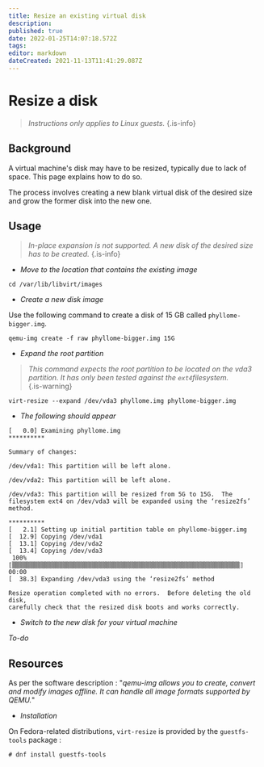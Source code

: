 ```yaml
---
title: Resize an existing virtual disk
description: 
published: true
date: 2022-01-25T14:07:18.572Z
tags: 
editor: markdown
dateCreated: 2021-11-13T11:41:29.087Z
---
```


# Resize a disk

> *Instructions only applies to Linux guests.*
{.is-info}

## Background

A virtual machine's disk may have to be resized, typically due to lack of space. This page explains how to do so.

The process involves creating a new blank virtual disk of the desired size and grow the former disk into the new one. 

## Usage

> *In-place expansion is not supported. A new disk of the desired size has to be created.* 
{.is-info}

* *Move to the location that contains the existing image*

```
cd /var/lib/libvirt/images
```


* *Create a new disk image*

Use the following command to create a disk of 15 GB called `phyllome-bigger.img`. 

```
qemu-img create -f raw phyllome-bigger.img 15G
```

* *Expand the root partition*

> *This command expects the root partition to be located on the vda3 partition. It has only been tested against the `ext4`filesystem.*  
{.is-warning}

```
virt-resize --expand /dev/vda3 phyllome.img phyllome-bigger.img
``` 

* *The following should appear*

```
[   0.0] Examining phyllome.img
**********

Summary of changes:

/dev/vda1: This partition will be left alone.

/dev/vda2: This partition will be left alone.

/dev/vda3: This partition will be resized from 5G to 15G.  The 
filesystem ext4 on /dev/vda3 will be expanded using the ‘resize2fs’ 
method.

**********
[   2.1] Setting up initial partition table on phyllome-bigger.img
[  12.9] Copying /dev/vda1
[  13.1] Copying /dev/vda2
[  13.4] Copying /dev/vda3
 100% ⟦▒▒▒▒▒▒▒▒▒▒▒▒▒▒▒▒▒▒▒▒▒▒▒▒▒▒▒▒▒▒▒▒▒▒▒▒▒▒▒▒▒▒▒▒▒▒▒▒▒▒▒▒▒▒▒▒▒▒▒▒▒▒▒⟧ 00:00
[  38.3] Expanding /dev/vda3 using the ‘resize2fs’ method

Resize operation completed with no errors.  Before deleting the old disk, 
carefully check that the resized disk boots and works correctly.
```

* *Switch to the new disk for your virtual machine*

*To-do*

## Resources

As per the software description : "*qemu-img allows you to create, convert and modify images offline. It can handle all image formats supported by QEMU.*"

* *Installation*

On Fedora-related distributions, `virt-resize` is provided by the `guestfs-tools` package : 

```
# dnf install guestfs-tools
```
